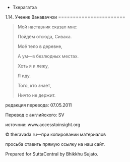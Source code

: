 









* Тхерагатха


1\.14\. Ученик Ванаваччхи
\=\=\=\=\=\=\=\=\=\=\=\=\=\=\=\=\=\=\=\=\=\=\=




> Мой наставник сказал мне:  
> 
> Пойдём отсюда, Сивака\.  
> 
> Моё тело в деревне,  
> 
> А ум—в безлюдных местах\.  
> 
> Хоть я и лежу,  
> 
> Я иду\.  
> 
> Того, кто знает,  
> 
> Ничто не держит\.



редакция перевода: 07\.05\.2011


Перевод с английского: SV


источник: www\.accesstoinsight\.org


© theravada\.ru—при копировании материалов


просьба ставить прямую ссылку на наш сайт\.


Prepared for SuttaCentral by Bhikkhu Sujato\.






